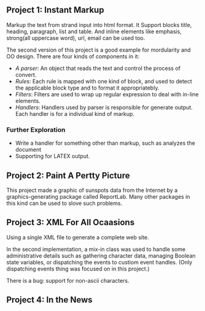 ## Project 1: Instant Markup

Markup the text from strand input into html format.
It Support blocks title, heading, paragraph, list and table.
And inline elements like emphasis, strong(all uppercase word), url,
email can be used too.

The second version of this project is a good example for mordularity and
OO design. There are four kinds of components in it:

* *A parser*: An object that reads the text and control the process of convert.
* *Rules*: Each rule is mapped with one kind of block, and used to detect the
applicable block type and to format it appropriatebly.
* *Filters*: Filters are used to wrap up regular expression to deal with
in-line elements.
* *Handlers*: Handlers used by parser is responsible for generate output. Each
handler is for a individual kind of markup.

### Further Exploration

* Write a handler for something other than markup, such as analyzes
the document
* Supporting for LATEX output.

## Project 2: Paint A Pertty Picture

This project made a graphic of sunspots data from the Internet by a
graphics-generating package called ReportLab.
Many other packages in this kind can be used to slove such problems.

## Project 3: XML For All Ocaasions

Using a single XML file to generate a complete web site.

In the second implementation, a mix-in class was used to handle some
administrative details such as gathering character data, managing Boolean state
variables, or dispatching the events to custiom event handles.
(Only dispatching events thing was focused on in this project.)

There is a bug: support for non-ascii characters.

## Project 4: In the News
